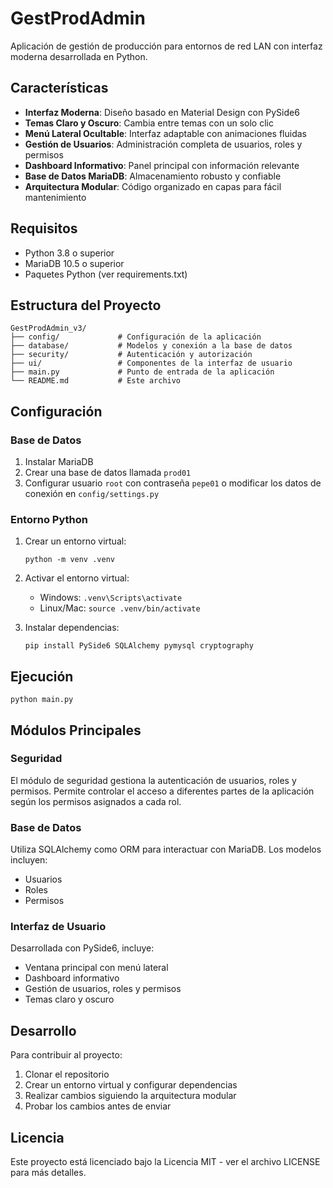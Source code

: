# GestProdAdmin

Aplicación de gestión de producción para entornos de red LAN con interfaz moderna desarrollada en Python.

## Características

- **Interfaz Moderna**: Diseño basado en Material Design con PySide6
- **Temas Claro y Oscuro**: Cambia entre temas con un solo clic
- **Menú Lateral Ocultable**: Interfaz adaptable con animaciones fluidas
- **Gestión de Usuarios**: Administración completa de usuarios, roles y permisos
- **Dashboard Informativo**: Panel principal con información relevante
- **Base de Datos MariaDB**: Almacenamiento robusto y confiable
- **Arquitectura Modular**: Código organizado en capas para fácil mantenimiento

## Requisitos

- Python 3.8 o superior
- MariaDB 10.5 o superior
- Paquetes Python (ver requirements.txt)

## Estructura del Proyecto

```
GestProdAdmin_v3/
├── config/             # Configuración de la aplicación
├── database/           # Modelos y conexión a la base de datos
├── security/           # Autenticación y autorización
├── ui/                 # Componentes de la interfaz de usuario
├── main.py             # Punto de entrada de la aplicación
└── README.md           # Este archivo
```

## Configuración

### Base de Datos

1. Instalar MariaDB
2. Crear una base de datos llamada `prod01`
3. Configurar usuario `root` con contraseña `pepe01` o modificar los datos de conexión en `config/settings.py`

### Entorno Python

1. Crear un entorno virtual:
   ```
   python -m venv .venv
   ```

2. Activar el entorno virtual:
   - Windows: `.venv\Scripts\activate`
   - Linux/Mac: `source .venv/bin/activate`

3. Instalar dependencias:
   ```
   pip install PySide6 SQLAlchemy pymysql cryptography
   ```

## Ejecución

```
python main.py
```

## Módulos Principales

### Seguridad

El módulo de seguridad gestiona la autenticación de usuarios, roles y permisos. Permite controlar el acceso a diferentes partes de la aplicación según los permisos asignados a cada rol.

### Base de Datos

Utiliza SQLAlchemy como ORM para interactuar con MariaDB. Los modelos incluyen:
- Usuarios
- Roles
- Permisos

### Interfaz de Usuario

Desarrollada con PySide6, incluye:
- Ventana principal con menú lateral
- Dashboard informativo
- Gestión de usuarios, roles y permisos
- Temas claro y oscuro

## Desarrollo

Para contribuir al proyecto:

1. Clonar el repositorio
2. Crear un entorno virtual y configurar dependencias
3. Realizar cambios siguiendo la arquitectura modular
4. Probar los cambios antes de enviar

## Licencia

Este proyecto está licenciado bajo la Licencia MIT - ver el archivo LICENSE para más detalles.
